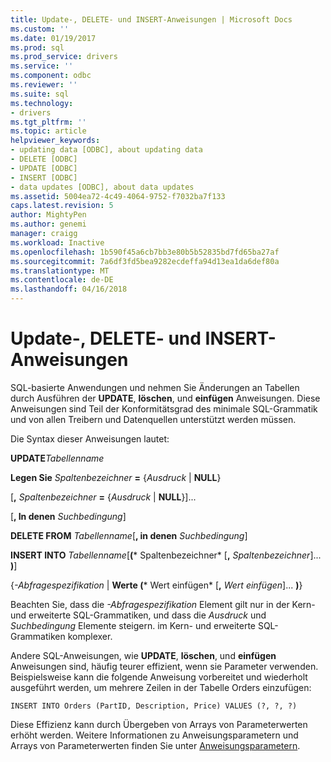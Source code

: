 ```yaml
---
title: Update-, DELETE- und INSERT-Anweisungen | Microsoft Docs
ms.custom: ''
ms.date: 01/19/2017
ms.prod: sql
ms.prod_service: drivers
ms.service: ''
ms.component: odbc
ms.reviewer: ''
ms.suite: sql
ms.technology:
- drivers
ms.tgt_pltfrm: ''
ms.topic: article
helpviewer_keywords:
- updating data [ODBC], about updating data
- DELETE [ODBC]
- UPDATE [ODBC]
- INSERT [ODBC]
- data updates [ODBC], about data updates
ms.assetid: 5004ea72-4c49-4064-9752-f7032ba7f133
caps.latest.revision: 5
author: MightyPen
ms.author: genemi
manager: craigg
ms.workload: Inactive
ms.openlocfilehash: 1b590f45a6cb7bb3e80b5b52835bd7fd65ba27af
ms.sourcegitcommit: 7a6df3fd5bea9282ecdeffa94d13ea1da6def80a
ms.translationtype: MT
ms.contentlocale: de-DE
ms.lasthandoff: 04/16/2018
---
```

# <a name="update-delete-and-insert-statements"></a>Update-, DELETE- und INSERT-Anweisungen
SQL-basierte Anwendungen und nehmen Sie Änderungen an Tabellen durch Ausführen der **UPDATE**, **löschen**, und **einfügen** Anweisungen. Diese Anweisungen sind Teil der Konformitätsgrad des minimale SQL-Grammatik und von allen Treibern und Datenquellen unterstützt werden müssen.  
  
 Die Syntax dieser Anweisungen lautet:  
  
 **UPDATE***Tabellenname*  
  
 **Legen Sie** *Spaltenbezeichner* **=** {*Ausdruck* &#124; **NULL**}  
  
 [**,** *Spaltenbezeichner* **=** {*Ausdruck* &#124; **NULL**}]...  
  
 [**, In denen** *Suchbedingung*]  
  
 **DELETE FROM** *Tabellenname*[**, in denen** *Suchbedingung*]  
  
 **INSERT INTO** *Tabellenname*[**(*** Spaltenbezeichner* [**,** *Spaltenbezeichner*]... **)**]  
  
 {*-Abfragespezifikation* &#124;  **Werte (*** Wert einfügen* [**,** *Wert einfügen*]... **)**}  
  
 Beachten Sie, dass die *-Abfragespezifikation* Element gilt nur in der Kern- und erweiterte SQL-Grammatiken, und dass die *Ausdruck* und *Suchbedingung* Elemente steigern. im Kern- und erweiterte SQL-Grammatiken komplexer.  
  
 Andere SQL-Anweisungen, wie **UPDATE**, **löschen**, und **einfügen** Anweisungen sind, häufig teurer effizient, wenn sie Parameter verwenden. Beispielsweise kann die folgende Anweisung vorbereitet und wiederholt ausgeführt werden, um mehrere Zeilen in der Tabelle Orders einzufügen:  
  
```  
INSERT INTO Orders (PartID, Description, Price) VALUES (?, ?, ?)  
```  
  
 Diese Effizienz kann durch Übergeben von Arrays von Parameterwerten erhöht werden. Weitere Informationen zu Anweisungsparametern und Arrays von Parameterwerten finden Sie unter [Anweisungsparametern](../../../odbc/reference/develop-app/statement-parameters.md).
